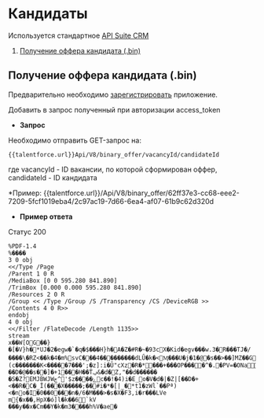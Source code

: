 # Кандидаты

Используется стандартное [API Suite CRM](https://docs.suitecrm.com/developer/api/developer-setup-guide/)
1.  [Получение оффера кандидата (.bin)](#get_binary_offer)

<a name="get_binary_offer"></a>
## Получение оффера кандидата (.bin)

Предварительно необходимо [зарегистрировать](https://talentforce.ru/) приложение.

Добавить в запрос полученный при авторизации access_token

* **Запрос**

Необходимо отправить GET-запрос на:

`{{talentforce.url}}Api/V8/binary_offer/vacancyId/candidateId`

где vacancyId - ID вакансии, по которой сформирован оффер,  candidateId - ID кандидата

*Пример: {{talentforce.url}}/Api/V8/binary_offer/62ff37e3-cc68-eee2-7209-5fcf1019eba4/2c97ac19-7d66-6ea4-af07-61b9c62d320d


* **Пример ответа**

Статус 200

```text
%PDF-1.4
%����
3 0 obj
<</Type /Page
/Parent 1 0 R
/MediaBox [0 0 595.280 841.890]
/TrimBox [0.000 0.000 595.280 841.890]
/Resources 2 0 R
/Group << /Type /Group /S /Transparency /CS /DeviceRGB >> 
/Contents 4 0 R>>
endobj
4 0 obj
<</Filter /FlateDecode /Length 1135>>
stream
x��W[OG��}�[�V}h�*UJ�2�egw�`�q�$���H}h�A�Z�#R�~�93cX�Kid�egv���w.3�R���TJ�/����\�RZ<��k�4�m%svC���4���������dLǗ�k�<Ӎ���U�j�1�@�s��>��]MZ��Gi�秝(c�������K<�����7���';�z]:i�Ǔ"cXz�R�*���+���OP����^�.�PV=�ONa>H�kU�J5ttB�\�#�-�.~;��:��Ztv:�Hy���F:�*���4�����*�K+��[I�{�XmMb�ng��x��=G����!��D�@��s��]�+1���H��Ťݡ&�d�Z,"��d������
�S�Z?EMJBWJWڄ^'$z����ۓc��!�4)i�E_o�V�d�|�Z|[��D�+<��R�C�_Ī(���X�����;��#i�*�[|_�*t1�zWl`��Pª)<�no�I�0��0���n�/6�M���>�s�X�F3,i�r���LVе	m{�x��,HpX�ό]l�k��6`kV
���y��x�Cm��Y�k�m3����h%V�ae�
```
